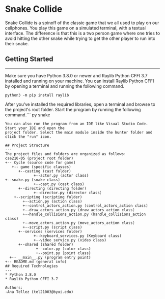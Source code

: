 # Snake Collide 
Snake Collide is a spinoff of the classic game that we all used to play on our cellphones. You play this game on a simulated terminal, with a textual interface. The difference is that this is a two person game where one tries to avoid hitting the other snake while trying to get the other player to run into their snake.

## Getting Started
---
Make sure you have Python 3.8.0 or newer and Raylib Python CFFI 3.7 installed and running on your machine. You can install Raylib Python CFFI by opening a terminal and running the following command.
```
python3 -m pip install raylib
```
After you've installed the required libraries, open a terminal and browse to the project's root folder. Start the program by running the following command.```
py snake 
```
You can also run the program from an IDE like Visual Studio Code. Start your IDE and open the 
project folder. Select the main module inside the hunter folder and click the "run" icon.

## Project Structure
---
The project files and folders are organized as follows:
cse210-05 (project root folder)
+-- Cycle (source code for game) 
   +-- game (specific classes)
      +--casting (cast folder)
             +--actor.py (actor class)
+--snake.py (snake class)
             +--cast.py (cast class)
      +--directing (directing folder)
             +--director.py (director class)
    +--scripting (scripting folder)
        +--action.py (action class)
        +--control_actors_action.py (control_actors_action class)    
        +--draw_actors_action.py (draw_actors_action class)
        +--handle_collisions_action.py (handle_collisions_action class)
        +--move_actors_action.py (move_actors_action class)
        +--script.py (script class)
      +--services (services folder)
             +--keyboard_services.py (Keyboard class)
             +--video_service.py (video class)
      +--shared (shared folder)
              +--color.py (color class)
              +--point.py (point class)
  +-- __main__.py (program entry point)
+-- README.md (general info)
## Required Technologies
---
* Python 3.8.0
* Raylib Python CFFI 3.7

Authors:
-Ana Tellez (tel21003@byui.edu)
